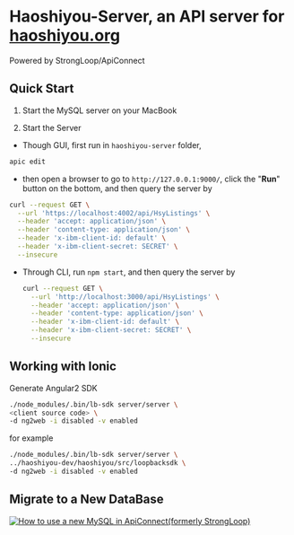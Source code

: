 # Haoshiyou-Server, an API server for [haoshiyou.org](http://haoshiyou.org)

Powered by StrongLoop/ApiConnect

## Quick Start

1. Start the MySQL server on your MacBook

2. Start the Server

  - Though GUI, first run in `haoshiyou-server` folder, 
  
  ```bash
  apic edit
  ```
 
  - then open a browser to go to `http://127.0.0.1:9000/`, 
  click the "<b>Run</b>" button on the bottom, and
  then query the server by

  ```bash
  curl --request GET \
    --url 'https://localhost:4002/api/HsyListings' \
    --header 'accept: application/json' \
    --header 'content-type: application/json' \
    --header 'x-ibm-client-id: default' \
    --header 'x-ibm-client-secret: SECRET' \
    --insecure
  ```

  - Through CLI, run `npm start`, and then query the server by

    ```bash
    curl --request GET \
      --url 'http://localhost:3000/api/HsyListings' \
      --header 'accept: application/json' \
      --header 'content-type: application/json' \
      --header 'x-ibm-client-id: default' \
      --header 'x-ibm-client-secret: SECRET' \
      --insecure
    ```

## Working with Ionic

  Generate Angular2 SDK

  ```bash
  ./node_modules/.bin/lb-sdk server/server \
  <client source code> \
  -d ng2web -i disabled -v enabled
  ```

  for example

  ```bash
  ./node_modules/.bin/lb-sdk server/server \
  ../haoshiyou-dev/haoshiyou/src/loopbacksdk \
  -d ng2web -i disabled -v enabled
  ```

## Migrate to a New DataBase
[![How to use a new MySQL in ApiConnect(formerly StrongLoop)](https://j.gifs.com/Wnv8DJ.gif)](https://www.youtube.com/watch?v=I8TvGrmZCGU)
